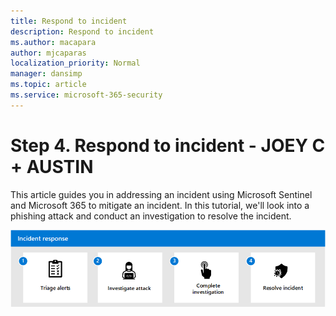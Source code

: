 ```yaml
---
title: Respond to incident
description: Respond to incident
ms.author: macapara
author: mjcaparas
localization_priority: Normal
manager: dansimp
ms.topic: article
ms.service: microsoft-365-security
---
```


# Step 4. Respond to incident - JOEY C + AUSTIN

This article guides you in addressing an incident using Microsoft Sentinel and Microsoft 365 to mitigate an incident. In this tutorial, we'll look into a phishing attack and conduct an investigation to resolve the incident. 






![Image of the incident response flow](./media/siem-xdr-investigation.png)

